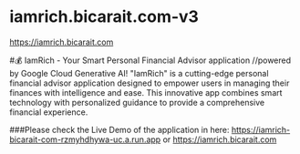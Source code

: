 # iamrich.bicarait.com-v3
https://iamrich.bicarait.com 

#💰 IamRich - Your Smart Personal Financial Advisor application
//powered by Google Cloud Generative AI!
"IamRich" is a cutting-edge personal financial advisor application designed to empower users in managing their finances with intelligence and ease. 
This innovative app combines smart technology with personalized guidance to provide a comprehensive financial experience.

###Please check the Live Demo of the application in here:
https://iamrich-bicarait-com-rzmyhdhywa-uc.a.run.app or https://iamrich.bicarait.com